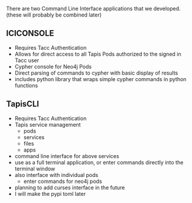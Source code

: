 There are two Command Line Interface applications that we developed. (these will probably be combined later)

## ICICONSOLE

* Requires Tacc Authentication
* Allows for direct access to all Tapis Pods authorized to the signed in Tacc user
* Cypher console for Neo4j Pods
* Direct parsing of commands to cypher with basic display of results 
* includes python library that wraps simple cypher commands in python functions

## TapisCLI

* Requires Tacc Authentication
* Tapis service management
  * pods
  * services
  * files
  * apps
* command line interface for above services
* use as a full terminal application, or enter commands directly into the terminal window
* also interface with individual pods
  * enter commands for neo4j pods
* planning to add curses interface in the future
* I will make the pypi toml later